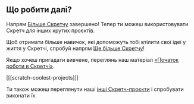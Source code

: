 ## Що робити далі?

Напрям [Більше Скретчу](https://projects.raspberrypi.org/en/pathways/more-scratch) завершено! Тепер ти можеш використовувати Скретч для інших крутих проєктів.

Щоб отримати більше навичок, які допоможуть тобі втілити свої ідеї у життя у Скретчі, спробуй напрям [Ще більше Скретчу](https://projects.raspberrypi.org/en/pathways/further-scratch)!

Якщо хочеш пригадати вивчене, переглянь наш матеріал [«Початок роботи в Скретчі»](https://projects.raspberrypi.org/en/projects/getting-started-scratch).

[[[scratch-coolest-projects]]]

Ти також можеш переглянути наші [інші Скретч-проєкти](https://projects.raspberrypi.org/en/projects?software%5B%5D=scratch&curriculum%5B%5D=%201) і спробувати виконати їх.

